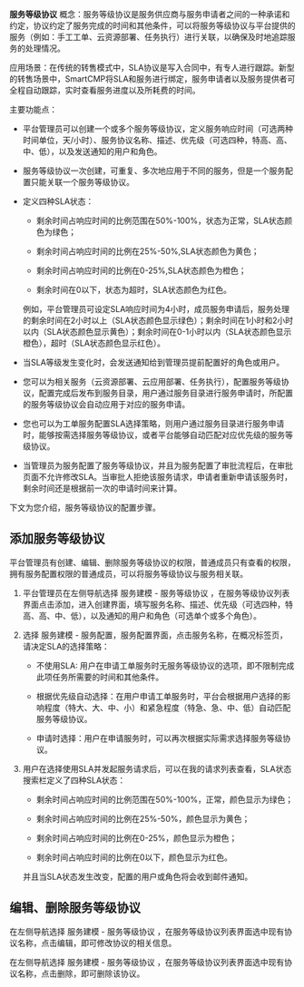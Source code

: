 **服务等级协议**
概念：服务等级协议是服务供应商与服务申请者之间的一种承诺和约定，协议约定了服务完成的时间和其他条件，可以将服务等级协议与平台提供的服务（例如：手工工单、云资源部署、任务执行）进行关联，以确保及时地追踪服务的处理情况。

应用场景：在传统的转售模式中，SLA协议是写入合同中，有专人进行跟踪。新型的转售场景中，SmartCMP将SLA和服务进行绑定，服务申请者以及服务提供者可全程自动跟踪，实时查看服务进度以及所耗费的时间。

主要功能点：
  + 平台管理员可以创建一个或多个服务等级协议，定义服务响应时间（可选两种时间单位，天/小时）、服务协议名称、描述、优先级（可选四种，特高、高、中、低），以及发送通知的用户和角色。

  + 服务等级协议一次创建，可重复、多次地应用于不同的服务，但是一个服务配置只能关联一个服务等级协议。

  + 定义四种SLA状态：
     -  剩余时间占响应时间的比例范围在50%-100%，状态为正常，SLA状态颜色为绿色；
     
     -  剩余时间占响应时间的比例在25%-50%,SLA状态颜色为黄色；
     
     -  剩余时间占响应时间的比例在0-25%,SLA状态颜色为橙色；
     
     -  剩余时间在0以下，状态为超时，SLA状态颜色为红色。
     
     例如，平台管理员可设定SLA响应时间为4小时，成员服务申请后，服务处理的剩余时间在2小时以上（SLA状态颜色显示绿色）；剩余时间在1小时和2小时以内（SLA状态颜色显示黄色）；剩余时间在0-1小时以内（SLA状态颜色显示橙色），超时（SLA状态颜色显示红色）。

  + 当SLA等级发生变化时，会发送通知给到管理员提前配置好的角色或用户。

  + 您可以为相关服务（云资源部署、云应用部署、任务执行），配置服务等级协议，配置完成后发布到服务目录，用户通过服务目录进行服务申请时，所配置的服务等级协议会自动应用于对应的服务申请。
  
  + 您也可以为工单服务配置SLA选择策略，则用户通过服务目录进行服务申请时，能够按需选择服务等级协议，或者平台能够自动匹配对应优先级的服务等级协议。

  + 当管理员为服务配置了服务等级协议，并且为服务配置了审批流程后，在审批页面不允许修改SLA。当审批人拒绝该服务请求，申请者重新申请该服务时，剩余时间还是根据前一次的申请时间来计算。
 
下文为您介绍，服务等级协议的配置步骤。

## 添加服务等级协议
平台管理员有创建、编辑、删除服务等级协议的权限，普通成员只有查看的权限，拥有服务配置权限的普通成员，可以将服务等级协议与服务相关联。
 　
  1. 平台管理员在左侧导航选择 服务建模 - 服务等级协议 ，在服务等级协议列表界面点击添加，进入创建界面，填写服务名称、描述、优先级（可选四种，特高、高、中、低），以及通知的用户和角色（可选单个或多个角色）。

  2. 选择 服务建模 - 服务配置，服务配置界面，点击服务名称，在概况标签页，请决定SLA的选择策略：
     - 不使用SLA: 用户在申请工单服务时无服务等级协议的选项，即不限制完成此项任务所需要的时间和其他条件。
   
     - 根据优先级自动选择：在用户申请工单服务时，平台会根据用户选择的影响程度（特大、大、中、小）和紧急程度（特急、急、中、低）自动匹配服务等级协议。
     
     - 申请时选择：用户在申请服务时，可以再次根据实际需求选择服务等级协议。

  3. 用户在选择使用SLA并发起服务请求后，可以在我的请求列表查看，SLA状态搜索栏定义了四种SLA状态：
     - 剩余时间占响应时间的比例范围在50%-100%，正常，颜色显示为绿色；
     
     - 剩余时间占响应时间的比例在25%-50%，颜色显示为黄色；
     
     - 剩余时间占响应时间的比例在0-25%，颜色显示为橙色；
     
     - 剩余时间占响应时间的比例在0以下，颜色显示为红色。
     
     并且当SLA状态发生改变，配置的用户或角色将会收到邮件通知。

## 编辑、删除服务等级协议

在左侧导航选择 服务建模 - 服务等级协议 ，在服务等级协议列表界面选中现有协议名称，点击编辑，即可修改协议的相关信息。

在左侧导航选择 服务建模 - 服务等级协议 ，在服务等级协议列表界面选中现有协议名称，点击删除，即可删除该协议。